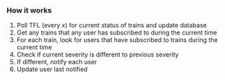 ### How it works

1. Poll TFL (every x) for current status of trains and update database
2. Get any trains that any user has subscribed to during the current time
3. For each train, look for users that have subscribed to trains during the current time
4. Check if current severity is different to previous severity
5. If different, notify each user
6. Update user last notified